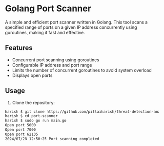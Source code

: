 # Golang Port Scanner

A simple and efficient port scanner written in Golang. This tool scans a specified range of ports on a given IP address concurrently using goroutines, making it fast and effective.

## Features

- Concurrent port scanning using goroutines
- Configurable IP address and port range
- Limits the number of concurrent goroutines to avoid system overload
- Displays open ports


## Usage

1. Clone the repository:

```bash
harish $ git clone https://github.com/pillaiharish/threat-detection-analysis-tools.git
harish $ cd port-scanner
harish $ sudo go run main.go 
Open port 5000 
Open port 7000 
Open port 62135 
2024/07/28 12:50:25 Port scanning completed
```

